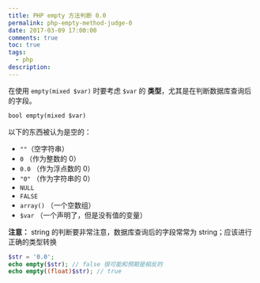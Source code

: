 ```yaml
---
title: PHP empty 方法判断 0.0
permalink: php-empty-method-judge-0
date: 2017-03-09 17:00:00
comments: true
toc: true
tags:
  - php
description:
---
```


在使用 `empty(mixed $var)` 时要考虑 `$var` 的 **类型**，尤其是在判断数据库查询后的字段。

<!-- more -->

```txt
bool empty(mixed $var)
```

以下的东西被认为是空的：

- `""`（空字符串）
- `0` （作为整数的 0）
- `0.0` （作为浮点数的 0）
- `"0"` （作为字符串的 0）
- `NULL`
- `FALSE`
- `array()` （一个空数组）
- `$var` （一个声明了，但是没有值的变量）

**注意：** string 的判断要非常注意，数据库查询后的字段常常为 string；应该进行正确的类型转换

```php
$str = '0.0';
echo empty($str); // false 很可能和预期是相反的
echo empty((float)$str); // true
```
